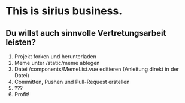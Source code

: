 # This is sirius business.

## Du willst auch sinnvolle Vertretungsarbeit leisten?
1. Projekt forken und herunterladen
1. Meme unter /static/meme ablegen
1. Datei /components/MemeList.vue editieren (Anleitung direkt in der Datei)
1. Committen, Pushen und Pull-Request erstellen
1. ???
1. Profit!